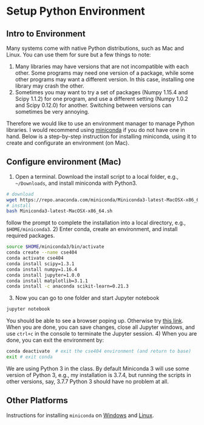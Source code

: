# Setup Python Environment

## Intro to Environment

Many systems come with native Python distributions, such as Mac and Linux. 
You can use them for sure but a few things to note: 

1) Many libraries may have versions that are not incompatible with each other.
Some programs may need one version of a package, while some other programs may 
want a different version. In this case, installing one library may crash the other. 
2) Sometimes you may want to try a set of packages (Numpy 1.15.4 and Scipy 1.1.2)
for one program, and use a different setting (Numpy 1.0.2 and Scipy 0.12.0) for another. 
Switching between versions can sometimes be very annoying. 

Therefore we would like to use an environment manager to manage Python libraries. 
I would recommend using [miniconda](https://docs.conda.io/en/latest/miniconda.html)
if you do not have one in hand. Below is a step-by-step instruction for installing 
miniconda, using it to create and configurate an environment (on Mac).

## Configure environment (Mac)
1) Open a terminal. Download the install script to a local folder, 
e.g., `~/Downloads`, and install miniconda with Python3.
```bash
# download
wget https://repo.anaconda.com/miniconda/Miniconda3-latest-MacOSX-x86_64.sh
# install
bash Miniconda3-latest-MacOSX-x86_64.sh 
```
follow the prompt to complete the installation into a local directory, e.g., 
`$HOME/miniconda3`.
2) Enter conda, create an environment, and install required packages. 
```bash
source $HOME/miniconda3/bin/activate 
conda create --name cse404
conda activate cse404
conda install scipy=1.3.1
conda install numpy=1.16.4
conda install jupyter=1.0.0
conda install matplotlib=3.1.1
conda install -c anaconda scikit-learn=0.21.3
```
3) Now you can go to one folder and start Jupyter notebook
```bash
jupyter notebook
```
You should be able to see a browser poping up. Otherwise try [this link](http://localhost:8888/). 
When you are done, you can save changes, close all Jupyter windows, 
and use `ctrl+c` in the console to terminate the Jupyter session. 
4) When you are done, you can exit the environment by:
```bash
conda deactivate  # exit the cse404 environment (and return to base)
exit # exit conda
```

We are using Python 3 in the class. By default Miniconda 3 will use some version of Python 3, e.g.,
my installation is 3.7.4, but running the scripts in other versions, say, 3.7.7 Python 3 should have 
no problem at all. 


## Other Platforms
Instructions for installing `miniconda` on 
[Windows](https://docs.conda.io/projects/conda/en/latest/user-guide/install/windows.html) 
and
[Linux](https://docs.conda.io/projects/conda/en/latest/user-guide/install/linux.html).

